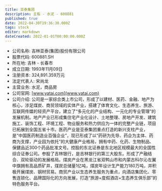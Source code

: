 ```yaml
---
title: 亚泰集团
description: 主板 - 水泥 - 600881
published: true
date: 2022-04-30T19:36:30.000Z
tags: stock
editor: markdown
dateCreated: 2022-01-01T00:00:00.000Z
---
```


- 公司名称: 吉林亚泰(集团)股份有限公司
- 股票代码: 600881.SH
- 所在地: 吉林 - 长春市
- 成立日期: 1993年11月09日
- 注册资本: 324,891.359万元
- 法定代表人: 宋尚龙
- 主营业务: 水泥，商品房
- 公司官网: [www.yatai.com](www.yatai.com)
- 公司介绍: 公司是一家综合类上市公司，形成了以建材、医药、金融、地产为核心，涉足煤炭、商贸领域的实体产业，搭建了体育文化、生态养生、旅游、互联网传媒的轻资产平台，建立了“多元化的产业结构、一元化的专业管理”的发展机制。地产产业已形成集住宅产业化设计、土地整理、房地产开发、建筑施工、装饰工程、环境工程、物业服务和热力供应为一体的完整产业链，项目已拓展到全国五省十市。医药产业是亚泰集团重点打造的新兴支柱产业，是“中国医药制造业百强企业”，现已形成了以“药研为先导、药企为主体、药商为支撑，产业园为依托”的大健康产业格局，拥有中药、化药、生物制品、保健品近300个药品批准文号。控股的东北证券是东北地区规模最大的全国性综合证券公司。参股了吉林银行，是吉林银行的第三大股东。形成了产融结合、双轮驱动的发展格局。煤炭产业在黑龙江省双鸭山市和内蒙古科尔沁左翼中旗拥有高品质矿井，煤炭总储量1亿吨，煤炭年设计生产能力180万吨，并积极开展煤炭、钢材贸易。商贸产业以生态养生服务为重点，向酒店集团化、零售连锁化、品牌国际化的方向发展，打造“旅游+度假酒店+生态养生俱乐部”的特色服务平台。



